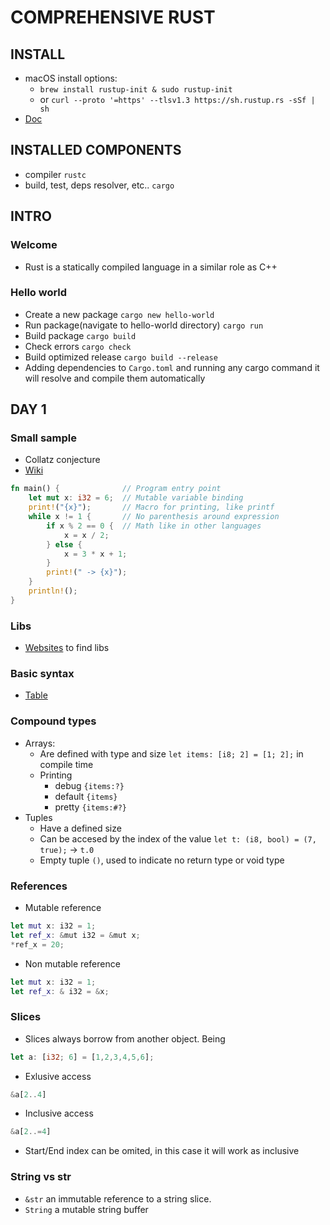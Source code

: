 # COMPREHENSIVE RUST

## INSTALL 

* macOS install options: 
    * `brew install rustup-init & sudo rustup-init`
    * or `curl --proto '=https' --tlsv1.3 https://sh.rustup.rs -sSf | sh`
* [Doc](https://doc.rust-lang.org/book/ch01-01-installation.html)

## INSTALLED COMPONENTS
* compiler `rustc`
* build, test, deps resolver, etc.. `cargo`

## INTRO
### Welcome
* Rust is a statically compiled language in a similar role as C++

### Hello world

* Create a new package `cargo new hello-world`
* Run package(navigate to hello-world directory) `cargo run`
* Build package `cargo build`
* Check errors `cargo check`
* Build optimized release `cargo build --release`
* Adding dependencies to `Cargo.toml` and running any cargo command it will resolve and compile them automatically

## DAY 1

### Small sample
* Collatz conjecture
* [Wiki](https://en.wikipedia.org/wiki/Collatz_conjecture)
```rust
fn main() {              // Program entry point
    let mut x: i32 = 6;  // Mutable variable binding
    print!("{x}");       // Macro for printing, like printf
    while x != 1 {       // No parenthesis around expression
        if x % 2 == 0 {  // Math like in other languages
            x = x / 2;
        } else {
            x = 3 * x + 1;
        }
        print!(" -> {x}");
    }
    println!();
}
```

### Libs
* [Websites](https://lib.rs/) to find libs

### Basic syntax
* [Table](https://google.github.io/comprehensive-rust/basic-syntax/scalar-types.html)

### Compound types
* Arrays: 
    * Are defined with type and size `let items: [i8; 2] = [1; 2];` in compile time    
    * Printing
        * debug  `{items:?}`
        * default `{items}`
        * pretty `{items:#?}`
* Tuples
    * Have a defined size
    * Can be accesed by the index of the value `let t: (i8, bool) = (7, true);` -> `t.0`
    * Empty tuple `()`, used to indicate no return type or void type

### References
* Mutable reference
```swift
let mut x: i32 = 1;
let ref_x: &mut i32 = &mut x;
*ref_x = 20;
```
* Non mutable reference
```swift
let mut x: i32 = 1;
let ref_x: & i32 = &x;
```

### Slices
* Slices always borrow from another object.
Being 
```rust 
let a: [i32; 6] = [1,2,3,4,5,6];
```
* Exlusive access
```rust
&a[2..4]
```
* Inclusive access
```rust
&a[2..=4]
```
* Start/End index can be omited, in this case it will work as inclusive

### String vs str
* `&str` an immutable reference to a string slice.
* `String` a mutable string buffer